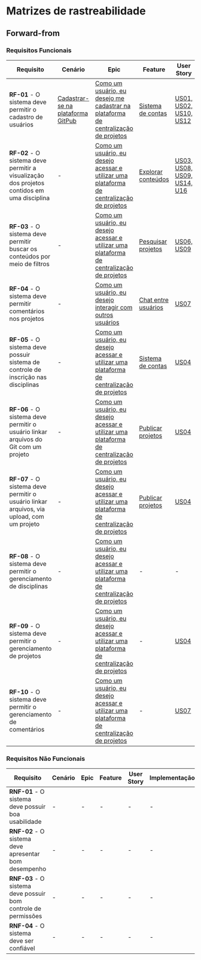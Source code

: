 # Matrizes de rastreabilidade

## Forward-from

### Requisitos Funcionais

| Requisito | Cenário | Epic | Feature | User Story | Implementação |
| --------- | ------- | ---- | ------- | ---------- | ------------- |
| **RF-01** - O sistema deve permitir o cadastro de usuários | [Cadastrar-se na plataforma GitPub](https://github.com/Desenho2018-2/GitPub/blob/master/docs/cenarios.md#cadastrar-se-na-plataforma-gitpub) | [Como um usuário, eu desejo me cadastrar na plataforma de centralização de projetos](https://github.com/Desenho2018-2/GitPub/blob/master/docs/Product-Backlog.md#%C3%89picos) | [Sistema de contas](https://github.com/Desenho2018-2/GitPub/blob/master/docs/Product-Backlog.md#funcionalidades-features) | [US01, US02, US10, US12](https://github.com/Desenho2018-2/GitPub/blob/master/docs/Product-Backlog.md#user-story) | - |
| **RF-02** - O sistema deve permitir a visualização dos projetos contidos em uma disciplina | - | [Como um usuário, eu desejo acessar e utilizar uma plataforma de centralização de projetos](https://github.com/Desenho2018-2/GitPub/blob/master/docs/Product-Backlog.md#%C3%89picos) | [Explorar conteúdos](https://github.com/Desenho2018-2/GitPub/blob/master/docs/Product-Backlog.md#funcionalidades-features) | [US03, US08, US09, US14, U16 ](https://github.com/Desenho2018-2/GitPub/blob/master/docs/Product-Backlog.md#user-story) | - |
| **RF-03** - O sistema deve permitir buscar os conteúdos por meio de filtros | - | [Como um usuário, eu desejo acessar e utilizar uma plataforma de centralização de projetos](https://github.com/Desenho2018-2/GitPub/blob/master/docs/Product-Backlog.md#%C3%89picos) | [Pesquisar projetos](https://github.com/Desenho2018-2/GitPub/blob/master/docs/Product-Backlog.md#funcionalidades-features) | [US06, US09](https://github.com/Desenho2018-2/GitPub/blob/master/docs/Product-Backlog.md#user-story) | - |
| **RF-04** - O sistema deve permitir comentários nos projetos | - | [Como um usuário, eu desejo interagir com outros usuários](https://github.com/Desenho2018-2/GitPub/blob/master/docs/Product-Backlog.md#%C3%89picos) | [Chat entre usuários](https://github.com/Desenho2018-2/GitPub/blob/master/docs/Product-Backlog.md#funcionalidades-features) | [US07](https://github.com/Desenho2018-2/GitPub/blob/master/docs/Product-Backlog.md#user-story) | - |
| **RF-05** - O sistema deve possuir sistema de controle de inscrição nas disciplinas | - | [Como um usuário, eu desejo acessar e utilizar uma plataforma de centralização de projetos](https://github.com/Desenho2018-2/GitPub/blob/master/docs/Product-Backlog.md#%C3%89picos) | [Sistema de contas](https://github.com/Desenho2018-2/GitPub/blob/master/docs/Product-Backlog.md#funcionalidades-features) | [US04](https://github.com/Desenho2018-2/GitPub/blob/master/docs/Product-Backlog.md#user-story) | - |
| **RF-06** - O sistema deve permitir o usuário linkar arquivos do Git com um projeto | - | [Como um usuário, eu desejo acessar e utilizar uma plataforma de centralização de projetos](https://github.com/Desenho2018-2/GitPub/blob/master/docs/Product-Backlog.md#%C3%89picos) | [Publicar projetos](https://github.com/Desenho2018-2/GitPub/blob/master/docs/Product-Backlog.md#funcionalidades-features) | [US04](https://github.com/Desenho2018-2/GitPub/blob/master/docs/Product-Backlog.md#user-story) | - |
| **RF-07** - O sistema deve permitir o usuário linkar arquivos, via upload, com um projeto | - | [Como um usuário, eu desejo acessar e utilizar uma plataforma de centralização de projetos](https://github.com/Desenho2018-2/GitPub/blob/master/docs/Product-Backlog.md#%C3%89picos) | [Publicar projetos](https://github.com/Desenho2018-2/GitPub/blob/master/docs/Product-Backlog.md#funcionalidades-features) | [US04](https://github.com/Desenho2018-2/GitPub/blob/master/docs/Product-Backlog.md#user-story) | - |
| **RF-08** - O sistema deve permitir o gerenciamento de disciplinas | - | [Como um usuário, eu desejo acessar e utilizar uma plataforma de centralização de projetos](https://github.com/Desenho2018-2/GitPub/blob/master/docs/Product-Backlog.md#%C3%89picos) | - | - | - |
| **RF-09** - O sistema deve permitir o gerenciamento de projetos | - | [Como um usuário, eu desejo acessar e utilizar uma plataforma de centralização de projetos](https://github.com/Desenho2018-2/GitPub/blob/master/docs/Product-Backlog.md#%C3%89picos) | - | [US04](https://github.com/Desenho2018-2/GitPub/blob/master/docs/Product-Backlog.md#user-story) | - |
| **RF-10** - O sistema deve permitir o gerenciamento de comentários | - | [Como um usuário, eu desejo acessar e utilizar uma plataforma de centralização de projetos](https://github.com/Desenho2018-2/GitPub/blob/master/docs/Product-Backlog.md#%C3%89picos) | - | [US07](https://github.com/Desenho2018-2/GitPub/blob/master/docs/Product-Backlog.md#user-story) | - |


### Requisitos Não Funcionais

| Requisito | Cenário | Epic | Feature | User Story | Implementação |
| --------- | ------- | ---- | ------- | ---------- | ------------- |
| **RNF-01** - O sistema deve possuir boa usabilidade | - | - | - | - | - |
| **RNF-02** - O sistema deve apresentar bom desempenho | - | - | - | - | - |
| **RNF-03** - O sistema deve possuir bom controle de permissões | - | - | - | - | - |
| **RNF-04** - O sistema deve ser confiável | - | - | - | - | - |

